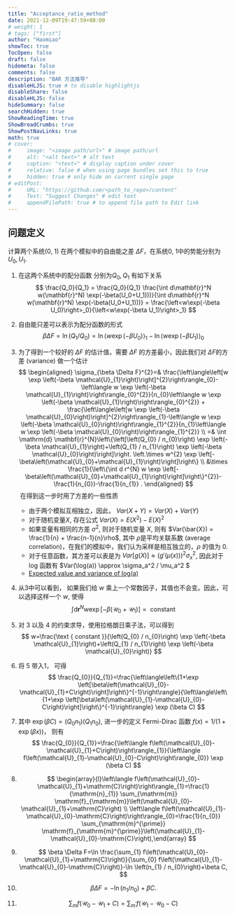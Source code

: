 ```yaml
---
title: "Acceptance_ratio_method"
date: 2021-12-09T19:47:59+08:00
# weight: 1
# tags: ["first"]
author: "Haomiao"
showToc: true
TocOpen: false
draft: false
hidemeta: false
comments: false
description: "BAR 方法推导"
disableHLJS: true # to disable highlightjs
disableShare: false
disableHLJS: false
hideSummary: false
searchHidden: true
ShowReadingTime: true
ShowBreadCrumbs: true
ShowPostNavLinks: true
math: true
# cover:
#     image: "<image path/url>" # image path/url
#     alt: "<alt text>" # alt text
#     caption: "<text>" # display caption under cover
#     relative: false # when using page bundles set this to true
#     hidden: true # only hide on current single page
# editPost:
#     URL: "https://github.com/<path_to_repo>/content"
#     Text: "Suggest Changes" # edit text
#     appendFilePath: true # to append file path to Edit link
---
```

## 问题定义

计算两个系统(0, 1) 在两个模拟中的自由能之差 $\Delta F$，在系统0, 1中的势能分别为 $U_0, U_1$.

1. 在这两个系统中的配分函数 分别为$Q_0,Q_1$  有如下关系
    $$
    \frac{Q_0}{Q_1} = \frac{Q_0}{Q_1} \frac{\int d\mathbf{r}^N w(\mathbf{r}^N) \exp(-\beta(U_0+U_1)))}{\int d\mathbf{r}^N w(\mathbf{r}^N) \exp(-\beta(U_0+U_1)))}
            = \frac{\left<w\exp(-\beta U_0)\right>_0}{\left<w\exp(-\beta U_1)\right>_1}
    $$

2. 自由能只差可以表示为配分函数的形式
    $$
    \beta\Delta F = \ln(Q_1/ Q_0)  = \ln\left<w\exp(-\beta U_0)\right>_1 - \ln \left<w\exp(-\beta U_1)\right>_0
    $$

3. 为了得到一个较好的 $\Delta F$ 的估计值，需要 $\Delta F$ 的方差最小，因此我们对 $\Delta F$的方差 (variance) 做一个估计
    $$
    \begin{aligned} \sigma_{\beta \Delta F}^{2}=& \frac{\left\langle\left[w \exp \left(-\beta \mathcal{U}_{1}\right)\right]^{2}\right\rangle_{0}-\left\langle w \exp \left(-\beta \mathcal{U}_{1}\right)\right\rangle_{0}^{2}}{n_{0}\left\langle w \exp \left(-\beta \mathcal{U}_{1}\right)\right\rangle_{0}^{2}} + \frac{\left\langle\left[w \exp \left(-\beta \mathcal{U}_{0}\right)\right]^{2}\right\rangle_{1}-\left\langle w \exp \left(-\beta \mathcal{U}_{0}\right)\right\rangle_{1}^{2}}{n_{1}\left\langle w \exp \left(-\beta \mathcal{U}_{0}\right)\right\rangle_{1}^{2}} \\
    =& \int \mathrm{d} \mathbf{r}^{N}\left\{\left[\left(Q_{0} / n_{0}\right) \exp \left(-\beta \mathcal{U}_{1}\right)+\left(Q_{1} / n_{1}\right) \exp \left(-\beta \mathcal{U}_{0}\right)\right]\right. \left.\times w^{2} \exp \left[-\beta\left(\mathcal{U}_{0}+\mathcal{U}_{1}\right)\right]\right\} 
    \\ &\times \frac{1}{\left\{\int d r^{N} w \exp \left[-\beta\left(\mathcal{U}_{0}+\mathcal{U}_{1}\right)\right]\right\}^{2}}-\frac{1}{n_{0}}-\frac{1}{n_{1}} .
    \end{aligned}
    $$
    ​	在得到这一步时用了方差的一些性质

    * 由于两个模拟互相独立，因此， $Var(X+Y) = Var(X) + Var(Y)$
    * 对于随机变量$X$, 存在公式 $Var(X) = E(X^2) - E(X)^2$
    * 如果变量有相同的方差 $\sigma^2$, 则对于随机变量 $X$, 则有 $Var(\bar{X}) = \frac{1}{n} + \frac{n-1}{n}\rho$, 其中 $\rho$是平均关联系数 (average correlation)，在我们的模拟中，我们认为采样是相互独立的，$\rho$ 的值为 $0$.
    *  对于任意函数，其方差可以表是为 $Var[g(X)] \approx (g'(\mu(x)))^2 \sigma^2_x$, 因此对于 log 函数有 $Var(\log(a)) \approx \sigma_a^2 / \mu_a^2 $
    * [Expected value and variance of log(a)](https://stats.stackexchange.com/questions/57715/expected-value-and-variance-of-loga)

4. 从3中可以看到， 如果我们给 $w$ 乘上一个常数因子，其值也不会变。因此，可以选择这样一个 $w$, 使得
    $$
    \int \mathrm{d} \mathbf{r}^{N} w \exp \left[-\beta\left(\mathcal{U}_{0}+\mathcal{U}_{1}\right)\right]=\text { constant }
    $$

5. 对 3 以及 4 的约束求导，使用拉格朗日乘子法，可以得到
   $$
   w=\frac{\text { constant }}{\left(Q_{0} / n_{0}\right) \exp \left(-\beta \mathcal{U}_{1}\right)+\left(Q_{1} / n_{1}\right) \exp \left(-\beta \mathcal{U}_{0}\right)}
   $$

 6. 将 5 带入1， 可得
    $$
    \frac{Q_{0}}{Q_{1}}=\frac{\left\langle\left\{1+\exp \left[\beta\left(\mathcal{U}_{0}-\mathcal{U}_{1}+C\right)\right]\right\}^{-1}\right\rangle}{\left\langle\left\{1+\exp \left[\beta\left(\mathcal{U}_{1}-\mathcal{U}_{0}-C\right)\right]\right\}^{-1}\right\rangle} \exp (\beta C)
    $$

 7. 其中 $\exp(\beta C) = (Q_0n_1)(Q_1n_0)$, 进一步的定义 Fermi-Dirac 函数 $f(x) = 1 / (1 + \exp(\beta x))$， 则有
    $$
    \frac{Q_{0}}{Q_{1}}=\frac{\left\langle f\left(\mathcal{U}_{0}-\mathcal{U}_{1}+C\right)\right\rangle_{1}}{\left\langle f\left(\mathcal{U}_{1}-\mathcal{U}_{0}-C\right)\right\rangle_{0}} \exp (\beta C)
    $$

8. $$
   \begin{array}{l}\left\langle f\left(\mathcal{U}_{0}-\mathcal{U}_{1}+\mathrm{C}\right)\right\rangle_{1}=\frac{1}{\mathrm{n}_{1}} \sum_{\mathrm{m}} \mathrm{f}_{\mathrm{m}}\left(\mathcal{U}_{0}-\mathcal{U}_{1}+\mathrm{C}\right) \\ \left\langle f\left(\mathcal{U}_{1}-\mathcal{U}_{0}-\mathrm{C}\right)\right\rangle_{0}=\frac{1}{n_{0}} \sum_{\mathrm{m}^{\prime}} \mathrm{f}_{\mathrm{m}^{\prime}}\left(\mathcal{U}_{1}-\mathcal{U}_{0}-\mathrm{C}\right),\end{array}
   $$

9. $$
   \beta \Delta F=\ln \frac{\sum_{1} f\left(\mathcal{U}_{0}-\mathcal{U}_{1}+\mathrm{C}\right)}{\sum_{0} f\left(\mathcal{U}_{1}-\mathcal{U}_{0}-\mathrm{C}\right)}-\ln \left(n_{1} / n_{0}\right)+\beta C,
   $$

10. $$
    \beta \Delta F=-\ln \left(n_{1} / n_{0}\right)+\beta C .
    $$

11. $$
    \sum_{m} f\left(\mathcal{U}_{0}-\mathcal{U}_{1}+C\right)=\sum_{m^{\prime}} f\left(\mathcal{U}_{1}-\mathcal{U}_{0}-C\right)
    $$

    